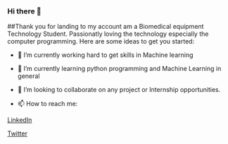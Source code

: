 ### Hi there 👋

<!--
**hirwa-nshuti/hirwa-nshuti** is a ✨ _special_ ✨ repository because its `README.md` (this file) appears on your GitHub profile.-->
##Thank you for landing to my account am a Biomedical equipment Technology Student. Passionatly loving the technology especially the computer programming.
Here are some ideas to get you started:

- 🔭 I’m currently working hard to get skills in Machine learning
- 🌱 I’m currently learning python programming and Machine Learning in general
- 👯 I’m looking to collaborate on any project or Internship opportunities.


- 📫 How to reach me: 

[LinkedIn](https://www.linkedin.com/in/hirwa-nshuti-felix-b9980b19b/)  

[Twitter](https://twitter.com/__hirwa)
